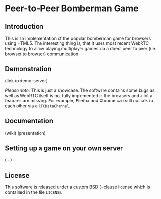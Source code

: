 # Peer-to-Peer Bomberman Game

## Introduction

This is an implementation of the popular bomberman game for browsers using HTML5. The interesting thing is, that it uses most recent WebRTC technology to allow playing multiplayer games via a direct peer to peer (i.e. browser to browser) communication.

## Demonstration

(link to demo-server)

*Please note:* This is just a showcase. The software contains some bugs as well as WebRTC itself is not fully implemented in the browsers and a lot a features are missing. For example, Firefox and Chrome can still not talk to each other via a `RTCDataChannel`.

## Documentation

(wiki)
(presentation)

## Setting up a game on your own server

(...)

## License

This software is released under a custom BSD 3-clause license which is contained in the file `LICENSE`.
